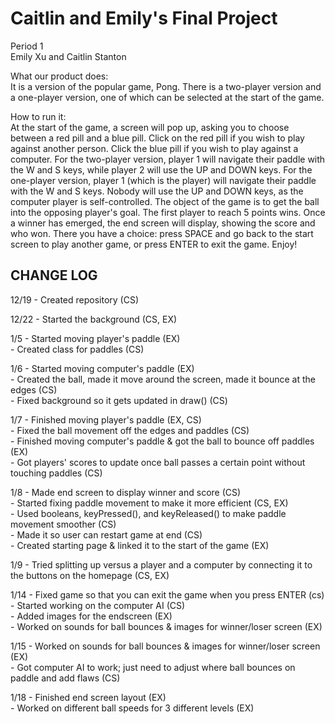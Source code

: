 <h1> Caitlin and Emily's Final Project </h1>

Period 1 <br>
Emily Xu and Caitlin Stanton <br>

What our product does: <br>
It is a version of the popular game, Pong. There is a two-player version and a one-player version, one of which
can be selected at the start of the game.

How to run it: <br>
At the start of the game, a screen will pop up, asking you to choose between a red pill and a blue pill.
Click on the red pill if you wish to play against another person. Click the blue pill if you wish to play
against a computer.
For the two-player version, player 1 will navigate their paddle with the W and S keys, while player 2 will
use the UP and DOWN keys.
For the one-player version, player 1 (which is the player) will navigate their paddle with the W and S keys.
Nobody will use the UP and DOWN keys, as the computer player is self-controlled.
The object of the game is to get the ball into the opposing player's goal. The first player to reach 5 points wins.
Once a winner has emerged, the end screen will display, showing the score and who won. There you have a choice: press SPACE and go back to the start screen to play another game, or press ENTER to exit the game.
Enjoy!

<h2> CHANGE LOG </h2>
12/19 - Created repository (CS) <br>

12/22 - Started the background (CS, EX) <br>

1/5 - Started moving player's paddle (EX) <br>
    - Created class for paddles (CS) <br>
    
1/6 - Started moving computer's paddle (EX) <br>
    - Created the ball, made it move around the screen, made it bounce at the edges (CS) <br>
    - Fixed background so it gets updated in draw() (CS) <br>
    
1/7 - Finished moving player's paddle (EX, CS) <br>
    - Fixed the ball movement off the edges and paddles (CS) <br>
    - Finished moving computer's paddle & got the ball to bounce off paddles (EX) <br>
    - Got players' scores to update once ball passes a certain point without touching paddles (CS) <br>
    
1/8 - Made end screen to display winner and score (CS) <br>
    - Started fixing paddle movement to make it more efficient (CS, EX) <br>
    - Used booleans, keyPressed(), and keyReleased() to make paddle movement smoother (CS) <br>
    - Made it so user can restart game at end (CS) <br>
    - Created starting page & linked it to the start of the game (EX) <br>

1/9 - Tried splitting up versus a player and a computer by connecting it to the buttons on the homepage (CS, EX) <br>

1/14 - Fixed game so that you can exit the game when you press ENTER (cs) <br>
     - Started working on the computer AI (CS) <br>
     - Added images for the endscreen (EX) <br>
     - Worked on sounds for ball bounces & images for winner/loser screen (EX) <br>

1/15 - Worked on sounds for ball bounces & images for winner/loser screen (EX) <br>
     - Got computer AI to work; just need to adjust where ball bounces on paddle and add flaws (CS) <br>
 
1/18 - Finished end screen layout (EX) <br>
     - Worked on different ball speeds for 3 different levels (EX) <br>
